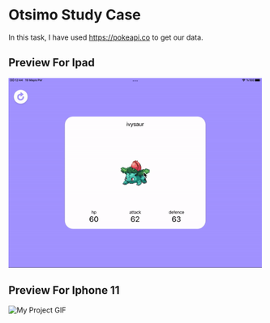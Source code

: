# Otsimo Study Case

In this task, I have used https://pokeapi.co to get our data.

## Preview For Ipad
<img src="ipad.gif" alt="My Project GIF" width="500">

## Preview For Iphone 11
<img src="iphone.gif" alt="My Project GIF" width="300">

